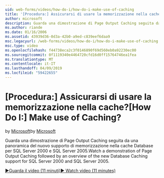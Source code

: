 ```yaml
---
uid: web-forms/videos/how-do-i/how-do-i-make-use-of-caching
title: '[Procedura:] Assicurarsi di usare la memorizzazione nella cache? | Microsoft Docs'
author: microsoft
description: Guarda una dimostrazione di Page Output Caching seguita da una panoramica del nuovo supporto di memorizzazione nella cache Database per SQL Server 2000 e SQL Server 2005.
ms.author: riande
ms.date: 01/16/2006
ms.assetid: 43939d36-0d3a-42b0-a9ed-c839eef6daa9
msc.legacyurl: /web-forms/videos/how-do-i/how-do-i-make-use-of-caching
msc.type: video
ms.openlocfilehash: f44738eca2c3f0146890f69d560eb0a92230ec00
ms.sourcegitcommit: 0f1119340e4464720cfd16d0ff15764746ea1fea
ms.translationtype: MT
ms.contentlocale: it-IT
ms.lasthandoff: 04/09/2019
ms.locfileid: "59422655"
---
```

# <a name="how-do-i-make-use-of-caching"></a><span data-ttu-id="be472-104">[Procedura:] Assicurarsi di usare la memorizzazione nella cache?</span><span class="sxs-lookup"><span data-stu-id="be472-104">[How Do I:] Make use of Caching?</span></span>

<span data-ttu-id="be472-105">by [Microsoft](https://github.com/microsoft)</span><span class="sxs-lookup"><span data-stu-id="be472-105">by [Microsoft](https://github.com/microsoft)</span></span>

<span data-ttu-id="be472-106">Guarda una dimostrazione di Page Output Caching seguita da una panoramica del nuovo supporto di memorizzazione nella cache Database per SQL Server 2000 e SQL Server 2005.</span><span class="sxs-lookup"><span data-stu-id="be472-106">Watch a demonstration of Page Output Caching followed by an overview of the new Database Caching support for SQL Server 2000 and SQL Server 2005.</span></span>

[<span data-ttu-id="be472-107">&#9654;Guarda il video (11 minuti)</span><span class="sxs-lookup"><span data-stu-id="be472-107">&#9654; Watch video (11 minutes)</span></span>](https://channel9.msdn.com/Blogs/ASP-NET-Site-Videos/how-do-i-make-use-of-caching)
